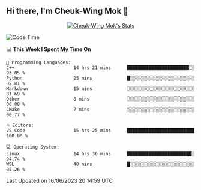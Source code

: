 ## Hi there, I'm Cheuk-Wing Mok 👋

<!--
**mozro0327/mozro0327** is a ✨ _special_ ✨ repository because its `README.md` (this file) appears on your GitHub profile.

Here are some ideas to get you started:

- 🔭 I’m currently working on ...
- 🌱 I’m currently learning ...
- 👯 I’m looking to collaborate on ...
- 🤔 I’m looking for help with ...
- 💬 Ask me about ...
- 📫 How to reach me: ...
- 😄 Pronouns: ...
- ⚡ Fun fact: ...
-->

<p align="center">
  <a href="https://github.com/mozro0327" class="rich-diff-level-one">
    <img src="https://github-readme-stats.vercel.app/api?username=mozro0327&title_color=333&text_color=777" alt="Cheuk-Wing Mok's Stats" >
    <!-- &hide=issues
    <img src="https://github-readme-stats.vercel.app/api?username=mozro0327&hide=issues&title_color=333&text_color=777" alt="Cheuk-Wing Mok's Stats" >
    -->
  </a>
</p>

<!--START_SECTION:waka-->
![Code Time](http://img.shields.io/badge/Code%20Time-1%2C647%20hrs%2039%20mins-blue)

📊 **This Week I Spent My Time On** 

```text
💬 Programming Languages: 
C++                      14 hrs 21 mins      ███████████████████████░░   93.05 % 
Python                   25 mins             █░░░░░░░░░░░░░░░░░░░░░░░░   02.81 % 
Markdown                 15 mins             ░░░░░░░░░░░░░░░░░░░░░░░░░   01.69 % 
Other                    8 mins              ░░░░░░░░░░░░░░░░░░░░░░░░░   00.88 % 
CMake                    7 mins              ░░░░░░░░░░░░░░░░░░░░░░░░░   00.77 % 

🔥 Editors: 
VS Code                  15 hrs 25 mins      █████████████████████████   100.00 % 

💻 Operating System: 
Linux                    14 hrs 36 mins      ████████████████████████░   94.74 % 
WSL                      48 mins             █░░░░░░░░░░░░░░░░░░░░░░░░   05.26 % 
```


 Last Updated on 16/06/2023 20:14:59 UTC
<!--END_SECTION:waka-->
